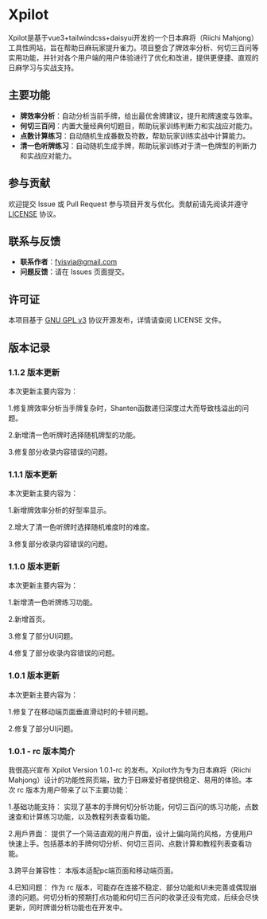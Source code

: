 # Xpilot

Xpilot是基于vue3+tailwindcss+daisyui开发的一个日本麻将（Riichi Mahjong）工具性网站，旨在帮助日麻玩家提升雀力。项目整合了牌效率分析、何切三百问等实用功能，并针对各个用户端的用户体验进行了优化和改进，提供更便捷、直观的日麻学习与实战支持。

## 主要功能

- **牌效率分析**：自动分析当前手牌，给出最优舍牌建议，提升和牌速度与效率。
- **何切三百问**：内置大量经典何切题目，帮助玩家训练判断力和实战应对能力。
- **点数计算练习**：自动随机生成番数及符数，帮助玩家训练实战中计算能力。
- **清一色听牌练习**：自动随机生成手牌，帮助玩家训练对于清一色牌型的判断力和实战应对能力。

## 参与贡献

欢迎提交 Issue 或 Pull Request 参与项目开发与优化。贡献前请先阅读并遵守 [LICENSE](./LICENSE) 协议。

## 联系与反馈

- **联系作者**：fyisvia@gmail.com
- **问题反馈**：请在 Issues 页面提交。

## 许可证

本项目基于 [GNU GPL v3](./LICENSE) 协议开源发布，详情请查阅 LICENSE 文件。

## 版本记录

### 1.1.2 版本更新  

本次更新主要内容为：

1.修复牌效率分析当手牌复杂时，Shanten函数递归深度过大而导致栈溢出的问题。

2.新增清一色听牌时选择随机牌型的功能。

3.修复部分收录内容错误的问题。

### 1.1.1 版本更新  

本次更新主要内容为：

1.新增牌效率分析的好型率显示。

2.增大了清一色听牌时选择随机难度时的难度。

3.修复部分收录内容错误的问题。

### 1.1.0 版本更新        

本次更新主要内容为：

1.新增清一色听牌练习功能。

2.新增首页。

3.修复了部分UI问题。

4.修复了部分收录内容错误的问题。

### 1.0.1 版本更新        

本次更新主要内容为：

1.修复了在移动端页面垂直滑动时的卡顿问题。

2.修复了部分UI问题。

### 1.0.1 - rc 版本简介

我很高兴宣布 Xpilot Version 1.0.1-rc 的发布。Xpilot作为专为日本麻将（Riichi Mahjong）设计的功能性网页端，致力于日麻爱好者提供稳定、易用的体验。本次 rc 版本为用户带来了以下主要功能：

1.基础功能支持：
实现了基本的手牌何切分析功能，何切三百问的练习功能，点数速查和计算练习功能，以及教程列表查看功能。

2.用戶界面：
提供了一个简洁直观的用户界面，设计上偏向简约风格，方便用户快速上手。包括基本的手牌何切分析、何切三百问、点数计算和教程列表查看功能。

3.跨平台兼容性：
本版本适配pc端页面和移动端页面。

4.已知问题：
作为 rc 版本，可能存在连接不稳定、部分功能和UI未完善或偶现崩溃的问题。何切分析的预期打点功能和何切三百问的收录还没有完成，后续会尽快更新，同时牌谱分析功能也在开发中。

